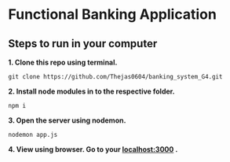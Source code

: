 # Functional Banking Application
## Steps to run in your computer
**1. Clone this repo using terminal.**  
```
git clone https://github.com/Thejas0604/banking_system_G4.git
```

**2. Install node modules in to the respective folder.** 
```
npm i
```

**3. Open the server using nodemon.**
```
nodemon app.js
```
**4. View using browser. Go to your [localhost:3000](url) .**
